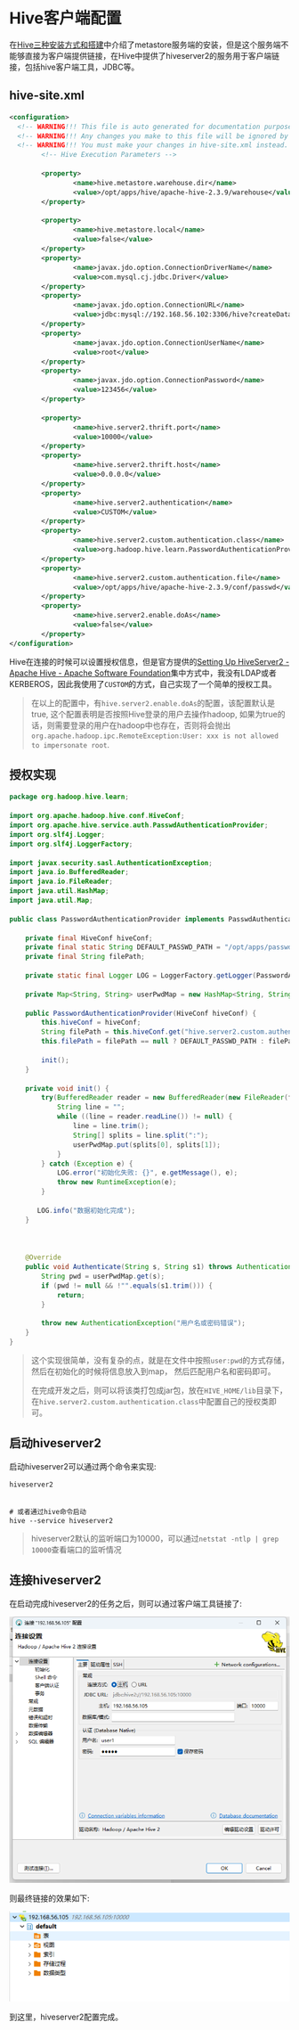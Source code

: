 # Hive客户端配置

在[Hive三种安装方式和搭建](./Hive三种安装方式和搭建.md)中介绍了metastore服务端的安装，但是这个服务端不能够直接为客户端提供链接，在Hive中提供了hiveserver2的服务用于客户端链接，包括hive客户端工具，JDBC等。

## hive-site.xml

```xml
<configuration>
  <!-- WARNING!!! This file is auto generated for documentation purposes ONLY! -->
  <!-- WARNING!!! Any changes you make to this file will be ignored by Hive.   -->
  <!-- WARNING!!! You must make your changes in hive-site.xml instead.         -->
        <!-- Hive Execution Parameters -->

        <property>
                <name>hive.metastore.warehouse.dir</name>
                <value>/opt/apps/hive/apache-hive-2.3.9/warehouse</value>
        </property>

        <property>
                <name>hive.metastore.local</name>
                <value>false</value>
        </property>
        <property>
                <name>javax.jdo.option.ConnectionDriverName</name>
                <value>com.mysql.cj.jdbc.Driver</value>
        </property>
        <property>
                <name>javax.jdo.option.ConnectionURL</name>
                <value>jdbc:mysql://192.168.56.102:3306/hive?createDatabaseIfNotExist=true&amp;allowPublicKeyRetrieval=true</value>
        </property>
        <property>
                <name>javax.jdo.option.ConnectionUserName</name>
                <value>root</value>
        </property>
        <property>
                <name>javax.jdo.option.ConnectionPassword</name>
                <value>123456</value>
        </property>

        <property>
                <name>hive.server2.thrift.port</name>
                <value>10000</value>
        </property>
        <property>
                <name>hive.server2.thrift.host</name>
                <value>0.0.0.0</value>
        </property>
        <property>
                <name>hive.server2.authentication</name>
                <value>CUSTOM</value>
        </property>
        <property>
                <name>hive.server2.custom.authentication.class</name>
                <value>org.hadoop.hive.learn.PasswordAuthenticationProvider</value>
        </property>
        <property>
                <name>hive.server2.custom.authentication.file</name>
                <value>/opt/apps/hive/apache-hive-2.3.9/conf/passwd</value>
        </property>
        <property>
                <name>hive.server2.enable.doAs</name>
                <value>false</value>
        </property>
</configuration>
```

Hive在连接的时候可以设置授权信息，但是官方提供的[Setting Up HiveServer2 - Apache Hive - Apache Software Foundation](https://cwiki.apache.org/confluence/display/Hive/Setting+up+HiveServer2#SettingUpHiveServer2-PluggableAuthenticationModules(PAM))集中方式中，我没有LDAP或者KERBEROS，因此我使用了`CUSTOM`的方式，自己实现了一个简单的授权工具。

> 在以上的配置中，有`hive.server2.enable.doAs`的配置，该配置默认是true, 这个配置表明是否按照Hive登录的用户去操作hadoop, 如果为true的话，则需要登录的用户在hadoop中也存在，否则将会抛出`org.apache.hadoop.ipc.RemoteException:User: xxx is not allowed to impersonate root`.

## 授权实现

```java
package org.hadoop.hive.learn;

import org.apache.hadoop.hive.conf.HiveConf;
import org.apache.hive.service.auth.PasswdAuthenticationProvider;
import org.slf4j.Logger;
import org.slf4j.LoggerFactory;

import javax.security.sasl.AuthenticationException;
import java.io.BufferedReader;
import java.io.FileReader;
import java.util.HashMap;
import java.util.Map;

public class PasswordAuthenticationProvider implements PasswdAuthenticationProvider {

    private final HiveConf hiveConf;
    private final static String DEFAULT_PASSWD_PATH = "/opt/apps/passwd";
    private final String filePath;

    private static final Logger LOG = LoggerFactory.getLogger(PasswordAuthenticationProvider.class);

    private Map<String, String> userPwdMap = new HashMap<String, String>();

    public PasswordAuthenticationProvider(HiveConf hiveConf) {
        this.hiveConf = hiveConf;
        String filePath = this.hiveConf.get("hive.server2.custom.authentication.file");
        this.filePath = filePath == null ? DEFAULT_PASSWD_PATH : filePath;

        init();
    }

    private void init() {
        try(BufferedReader reader = new BufferedReader(new FileReader(filePath))) {
            String line = "";
            while ((line = reader.readLine()) != null) {
                line = line.trim();
                String[] splits = line.split(":");
                userPwdMap.put(splits[0], splits[1]);
            }
        } catch (Exception e) {
            LOG.error("初始化失败: {}", e.getMessage(), e);
            throw new RuntimeException(e);
        }

       LOG.info("数据初始化完成");
    }



    @Override
    public void Authenticate(String s, String s1) throws AuthenticationException {
        String pwd = userPwdMap.get(s);
        if (pwd != null && !"".equals(s1.trim())) {
            return;
        }

        throw new AuthenticationException("用户名或密码错误");
    }
}

```

> 这个实现很简单，没有复杂的点，就是在文件中按照`user:pwd`的方式存储，然后在初始化的时候将信息放入到map， 然后匹配用户名和密码即可。
> 
> 在完成开发之后，则可以将该类打包成jar包，放在`HIVE_HOME/lib`目录下，在`hive.server2.custom.authentication.class`中配置自己的授权类即可。

## 启动hiveserver2

启动hiveserver2可以通过两个命令来实现:

```shell
hiveserver2


# 或者通过hive命令启动
hive --service hiveserver2
```

> hiveserver2默认的监听端口为10000，可以通过`netstat -ntlp | grep 10000`查看端口的监听情况

## 连接hiveserver2

在启动完成hiveserver2的任务之后，则可以通过客户端工具链接了:

![](../../../assets/2024-12-12-13-23-32-image.png)

则最终链接的效果如下:

![](../../../assets/2024-12-12-13-23-53-image.png)

到这里，hiveserver2配置完成。
